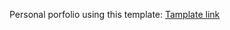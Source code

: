 Personal porfolio using this template: <a href="https://github.com/ndoherty-xyz/unemployables-portfolio-template">Tamplate link</a>
